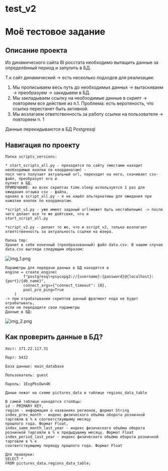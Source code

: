 # test_v2
#  Моё тестовое задание

##  Описание проекта

Из динамического сайта BI росстата необходимо вытащить данные за определённый период и запулить в БД.

Т.к сайт динамический -> есть несколько подходов для реализации:
1) Мы прописываем весь путь до необходимых данных -> вытаскиваем -> преобразуем -> закидывем в БД.
2) Мы закладываем ссылку на необходимые данные в скрипт -> повторяем все действия из п.1. Проблема: есть веротяность, что ссылка перестанет быть активной.
3) Мы возлагаем ответственность за работу ссылки на пользователя -> повторяем п. 1

Данные перекидываются в БД Postgresql

##  Навигация по проекту

```
Папка scripts_versions:

* start_scripts_all.py - проходится по сайту (местами находит необходимые кнопки по координатам) - 
посл чего получает актуальный url, переходит на него, скачивает csv-файл, преобразует его и
пуляет в БД.
ПРИМЕЧАНИЕ: во всех скриптах time.sleep используется 1 раз для ожидания отзыва csv - файла,
однако в script_all.py - я не нашёл альтернативы для ожидания при нажатии кнопок по координатам.

*script_v1.py - уже имеет заданый url(может быть нестабилным) -> после чего делает все те же дейтсвия, что и
start_script_all.py
 
*script_v2.py - делает то же, что и script_v2, только возлагает ответственность за актуальность ссылки на юзера.
```
```
Папка tmp:
Хранит в себе конечный (преобразованный) файл data.csv. В нашем случае data.csv выгляди следующим образом:
```
![img_1.png](img_1.png)
```
Параметры для передачи данных в БД находятся в
engine = create_engine(
        f"postgresql+psycopg2://{username}:{password}@{localhost}:{port}/{db_name}",
        connect_args={"connect_timeout": 10},
        pool_pre_ping=True
    )
-> при отрабатывании скриптов данный фрагмент кода не будет отрабатывать, 
если не передадите свои параметры
Данные в БД:
```
![img_2.png](img_2.png)
## Как проверить данные в БД?

```
Хост: 171.22.117.31
```
```
Порт: 5432
```
```
База данных: main_database
```
```
Пользователь: guest
```
```
Пароль: 1ExgPksOwn4K
```
```
Даные лежат на схеме pictures_data в таблице regions_data_table

В самой таблице находятся столбцы: 
id - PRIMARY KEY,
region - информация о названиях регионов, формат String
index_prev_month - индекс физического объёма оборота розничной тарговли в % к соответствующему месяцу 
прошлого года. Формат Float,
index_same_month_last_year - индекс физического объёма оборота розничной тарговли в % к предыдущему месяцу. Формат Float
index_period_last_year - индекс физического объёма оборота розничной тарговли в % к 
соответствующему периоду прошлого года. Формат Float

Для проверки:
SELECT *
FROM pictures_data.regions_data_table;
```

